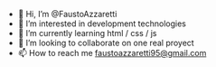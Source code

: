 - 👋 Hi, I’m @FaustoAzzaretti
- 👀 I’m interested in development technologies
- 🌱 I’m currently learning html / css / js
- 💞️ I’m looking to collaborate on one real proyect
- 📫 How to reach me faustoazzaretti95@gmail.com

<!---
fasuto14/fasuto14 is a ✨ special ✨ repository because its `README.md` (this file) appears on your GitHub profile.
You can click the Preview link to take a look at your changes.
--->
